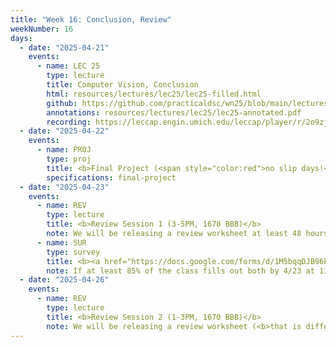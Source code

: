 ```yaml
---
title: "Week 16: Conclusion, Review"
weekNumber: 16
days:
  - date: "2025-04-21"
    events:
      - name: LEC 25
        type: lecture
        title: Computer Vision, Conclusion
        html: resources/lectures/lec25/lec25-filled.html
        github: https://github.com/practicaldsc/wn25/blob/main/lectures/lec25/
        annotations: resources/lectures/lec25/lec25-annotated.pdf
        recording: https://leccap.engin.umich.edu/leccap/player/r/2o9zjg
  - date: "2025-04-22"
    events:
      - name: PROJ
        type: proj
        title: <b>Final Project (<span style="color:red">no slip days!</span>)</b>
        specifications: final-project
  - date: "2025-04-23"
    events:
      - name: REV
        type: lecture
        title: <b>Review Session 1 (3-5PM, 1670 BBB)</b>
        note: We will be releasing a review worksheet at least 48 hours in advance of the review session. Attempt the worksheet before coming.
      - name: SUR
        type: survey
        title: <b><a href="https://docs.google.com/forms/d/1M5bqqDJB96b2KbXPJFe9iOTTqk6mPnKkyPzGiLbVBNQ/preview">End-of-Semester Survey</a></b> and <b><a href="https://umich.bluera.com/umich/">Official Evals</a></b>
        note: If at least 85% of the class fills out both by 4/23 at 11:59PM, we'll add 1% of extra credit to everyone's overall grade.
  - date: "2025-04-26"
    events:
      - name: REV
        type: lecture
        title: <b>Review Session 2 (1-3PM, 1670 BBB)</b>
        note: We will be releasing a review worksheet (<b>that is different from Wednesday's worksheet</b>) at least 48 hours in advance of the review session. Attempt the worksheet before coming.
---
```

